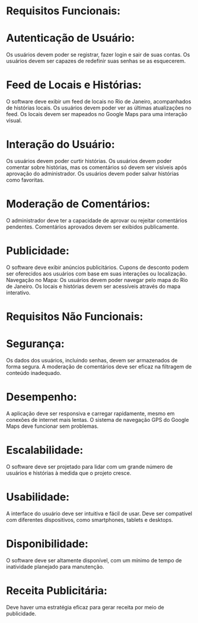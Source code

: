 # Requisitos Funcionais:

# Autenticação de Usuário:

Os usuários devem poder se registrar, fazer login e sair de suas contas.
Os usuários devem ser capazes de redefinir suas senhas se as esquecerem.

# Feed de Locais e Histórias:

O software deve exibir um feed de locais no Rio de Janeiro, acompanhados de histórias locais.
Os usuários devem poder ver as últimas atualizações no feed.
Os locais devem ser mapeados no Google Maps para uma interação visual.

# Interação do Usuário:

Os usuários devem poder curtir histórias.
Os usuários devem poder comentar sobre histórias, mas os comentários só devem ser visíveis após aprovação do administrador.
Os usuários devem poder salvar histórias como favoritas.

# Moderação de Comentários:

O administrador deve ter a capacidade de aprovar ou rejeitar comentários pendentes.
Comentários aprovados devem ser exibidos publicamente.

# Publicidade:

O software deve exibir anúncios publicitários.
Cupons de desconto podem ser oferecidos aos usuários com base em suas interações ou localização.
Navegação no Mapa:
Os usuários devem poder navegar pelo mapa do Rio de Janeiro.
Os locais e histórias devem ser acessíveis através do mapa interativo.

# Requisitos Não Funcionais:

# Segurança:
Os dados dos usuários, incluindo senhas, devem ser armazenados de forma segura.
A moderação de comentários deve ser eficaz na filtragem de conteúdo inadequado.

# Desempenho:
A aplicação deve ser responsiva e carregar rapidamente, mesmo em conexões de internet mais lentas.
O sistema de navegação GPS do Google Maps deve funcionar sem problemas.

# Escalabilidade:
O software deve ser projetado para lidar com um grande número de usuários e histórias à medida que o projeto cresce.

# Usabilidade:
A interface do usuário deve ser intuitiva e fácil de usar.
Deve ser compatível com diferentes dispositivos, como smartphones, tablets e desktops.

# Disponibilidade:

O software deve ser altamente disponível, com um mínimo de tempo de inatividade planejado para manutenção.

# Receita Publicitária:
Deve haver uma estratégia eficaz para gerar receita por meio de publicidade.
